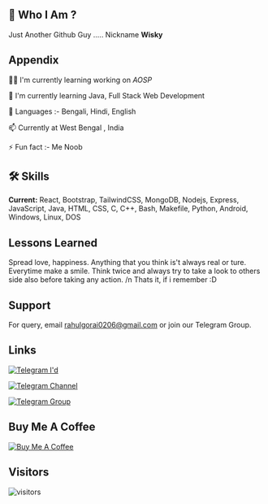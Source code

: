 
## 🚀 Who I Am ?
Just Another Github Guy .....
Nickname **Wisky**


## Appendix
👩‍💻 I'm currently learning working on *AOSP*

🧠 I'm currently learning Java, Full Stack Web Development

💬 Languages :- Bengali, Hindi, English

📫 Currently at West Bengal , India 

⚡️ Fun fact :- Me Noob


## 🛠 Skills

**Current:** React, Bootstrap, TailwindCSS, MongoDB, Nodejs, Express, JavaScript, Java, HTML, CSS, C, C++, Bash, Makefile, Python, Android, Windows, Linux, DOS


## Lessons Learned

Spread love, happiness. Anything that you think is't always real or ture. Everytime make a smile. Think twice and always try to take a look to others side also before taking any action. /n Thats it, if i remember :D


## Support

For query, email rahulgorai0206@gmail.com or join our Telegram Group.


## Links


[![Telegram I'd](https://img.shields.io/badge/Telegram%20-ID-blue)](https://telegram.me/RahulGorai)

[![Telegram Channel](https://img.shields.io/badge/Telegram%20-channel-green)](https://telegram.me/wisky_rum)

[![Telegram Group](https://img.shields.io/badge/Telegram%20-Group-blue)](https://telegram.me/wisky_chat)



## Buy Me A Coffee
[![Buy Me A Coffee](https://img.shields.io/badge/Buy%20Me-A%20%20Coffee-9cf)](https://ko-fi.com/rahulgorai)

## Visitors

![visitors](https://visitor-badge.laobi.icu/badge?page_id=rahulgorai0206.rahulgorai0206)
